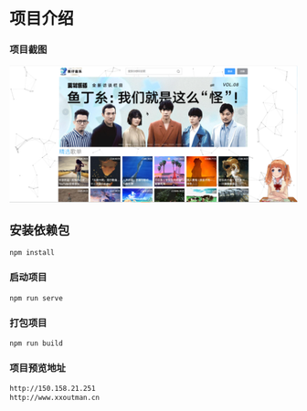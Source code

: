 # 项目介绍

### 项目截图

![1637307100726](assets/1637307100726.png)

## 安装依赖包

```
npm install
```

### 启动项目

```
npm run serve
```

### 打包项目

```
npm run build
```

### 项目预览地址

```
http://150.158.21.251
http://www.xxoutman.cn
```
